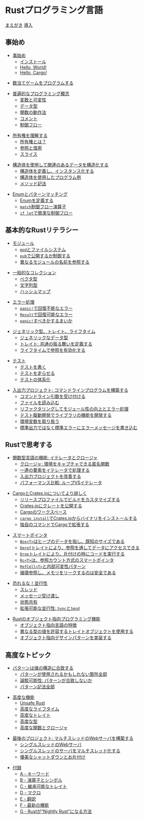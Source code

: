 <!-- # The Rust Programming Language -->

# Rustプログラミング言語

<!-- [Foreword](foreword.md) -->
<!-- [Introduction](ch00-00-introduction.md) -->

[まえがき](foreword.md)
[導入](ch00-00-introduction.md)

<!-- ## Getting started -->

## 事始め

<!-- - [Getting Started](ch01-00-getting-started.md) -->
<!--     - [Installation](ch01-01-installation.md) -->
<!--     - [Hello, World!](ch01-02-hello-world.md) -->
<!--     - [Hello, Cargo!](ch01-03-hello-cargo.md) -->

- [事始め](ch01-00-getting-started.md)
    - [インストール](ch01-01-installation.md)
    - [Hello, World!](ch01-02-hello-world.md)
    - [Hello, Cargo!](ch01-03-hello-cargo.md)

<!-- - [Programming a Guessing Game](ch02-00-guessing-game-tutorial.md) -->

- [数当てゲームをプログラムする](ch02-00-guessing-game-tutorial.md)

<!-- - [Common Programming Concepts](ch03-00-common-programming-concepts.md) -->
<!--     - [Variables and Mutability](ch03-01-variables-and-mutability.md) -->
<!--     - [Data Types](ch03-02-data-types.md) -->
<!--     - [How Functions Work](ch03-03-how-functions-work.md) -->
<!--     - [Comments](ch03-04-comments.md) -->
<!--     - [Control Flow](ch03-05-control-flow.md) -->

- [普遍的なプログラミング概念](ch03-00-common-programming-concepts.md)
    - [変数と可変性](ch03-01-variables-and-mutability.md)
    - [データ型](ch03-02-data-types.md)
    - [関数の動作法](ch03-03-how-functions-work.md)
    - [コメント](ch03-04-comments.md)
    - [制御フロー](ch03-05-control-flow.md)

<!-- - [Understanding Ownership](ch04-00-understanding-ownership.md) -->
<!--     - [What is Ownership?](ch04-01-what-is-ownership.md) -->
<!--     - [References & Borrowing](ch04-02-references-and-borrowing.md) -->
<!--     - [Slices](ch04-03-slices.md) -->

- [所有権を理解する](ch04-00-understanding-ownership.md)
    - [所有権とは？](ch04-01-what-is-ownership.md)
    - [参照と借用](ch04-02-references-and-borrowing.md)
    - [スライス](ch04-03-slices.md)

<!-- - [Using Structs to Structure Related Data](ch05-00-structs.md) -->
<!--     - [Defining and Instantiating Structs](ch05-01-defining-structs.md) -->
<!--     - [An Example Program Using Structs](ch05-02-example-structs.md) -->
<!--     - [Method Syntax](ch05-03-method-syntax.md) -->

- [構造体を使用して関連のあるデータを構造化する](ch05-00-structs.md)
    - [構造体を定義し、インスタンス化する](ch05-01-defining-structs.md)
    - [構造体を使用したプログラム例](ch05-02-example-structs.md)
    - [メソッド記法](ch05-03-method-syntax.md)

<!-- - [Enums and Pattern Matching](ch06-00-enums.md) -->
<!--     - [Defining an Enum](ch06-01-defining-an-enum.md) -->
<!--     - [The `match` Control Flow Operator](ch06-02-match.md) -->
<!--     - [Concise Control Flow with `if let`](ch06-03-if-let.md) -->

- [Enumとパターンマッチング](ch06-00-enums.md)
    - [Enumを定義する](ch06-01-defining-an-enum.md)
    - [`match`制御フロー演算子](ch06-02-match.md)
    - [`if let`で簡潔な制御フロー](ch06-03-if-let.md)

<!-- ## Basic Rust Literacy -->

## 基本的なRustリテラシー

<!-- - [Modules](ch07-00-modules.md) -->
<!--     - [`mod` and the Filesystem](ch07-01-mod-and-the-filesystem.md) -->
<!--     - [Controlling Visibility with `pub`](ch07-02-controlling-visibility-with-pub.md) -->
<!--     - [Referring to Names in Different Modules](ch07-03-importing-names-with-use.md) -->

- [モジュール](ch07-00-modules.md)
    - [`mod`とファイルシステム](ch07-01-mod-and-the-filesystem.md)
    - [`pub`で公開するか制御する](ch07-02-controlling-visibility-with-pub.md)
    - [異なるモジュールの名前を参照する](ch07-03-importing-names-with-use.md)

<!-- - [Common Collections](ch08-00-common-collections.md) -->
<!--     - [Vectors](ch08-01-vectors.md) -->
<!--     - [Strings](ch08-02-strings.md) -->
<!--     - [Hash Maps](ch08-03-hash-maps.md) -->

- [一般的なコレクション](ch08-00-common-collections.md)
    - [ベクタ型](ch08-01-vectors.md)
    - [文字列型](ch08-02-strings.md)
    - [ハッシュマップ](ch08-03-hash-maps.md)

<!-- - [Error Handling](ch09-00-error-handling.md) -->
<!--     - [Unrecoverable Errors with `panic!`](ch09-01-unrecoverable-errors-with-panic.md) -->
<!--     - [Recoverable Errors with `Result`](ch09-02-recoverable-errors-with-result.md) -->
<!--     - [To `panic!` or Not To `panic!`](ch09-03-to-panic-or-not-to-panic.md) -->

- [エラー処理](ch09-00-error-handling.md)
    - [`panic!`で回復不能なエラー](ch09-01-unrecoverable-errors-with-panic.md)
    - [`Result`で回復可能なエラー](ch09-02-recoverable-errors-with-result.md)
    - [`panic!`すべきかするまいか](ch09-03-to-panic-or-not-to-panic.md)

<!-- - [Generic Types, Traits, and Lifetimes](ch10-00-generics.md) -->
<!--     - [Generic Data Types](ch10-01-syntax.md) -->
<!--     - [Traits: Defining Shared Behavior](ch10-02-traits.md) -->
<!--     - [Validating References with Lifetimes](ch10-03-lifetime-syntax.md) -->

- [ジェネリック型、トレイト、ライフタイム](ch10-00-generics.md)
    - [ジェネリックなデータ型](ch10-01-syntax.md)
    - [トレイト: 共通の振る舞いを定義する](ch10-02-traits.md)
    - [ライフタイムで参照を有効化する](ch10-03-lifetime-syntax.md)

<!-- - [Testing](ch11-00-testing.md) -->
<!--     - [Writing tests](ch11-01-writing-tests.md) -->
<!--     - [Running tests](ch11-02-running-tests.md) -->
<!--     - [Test Organization](ch11-03-test-organization.md) -->

- [テスト](ch11-00-testing.md)
    - [テストを書く](ch11-01-writing-tests.md)
    - [テストを走らせる](ch11-02-running-tests.md)
    - [テストの体系化](ch11-03-test-organization.md)

<!-- - [An I/O Project: Building a Command Line Program](ch12-00-an-io-project.md) -->
<!--     - [Accepting Command Line Arguments](ch12-01-accepting-command-line-arguments.md) -->
<!--     - [Reading a File](ch12-02-reading-a-file.md) -->
<!--     - [Refactoring to Improve Modularity and Error Handling](ch12-03-improving-error-handling-and-modularity.md) -->
<!--     - [Developing the Library’s Functionality with Test Driven Development](ch12-04-testing-the-librarys-functionality.md) -->
<!--     - [Working with Environment Variables](ch12-05-working-with-environment-variables.md) -->
<!--     - [Writing Error Messages to Standard Error Instead of Standard Output](ch12-06-writing-to-stderr-instead-of-stdout.md) -->

- [入出力プロジェクト: コマンドラインプログラムを構築する](ch12-00-an-io-project.md)
    - [コマンドライン引数を受け付ける](ch12-01-accepting-command-line-arguments.md)
    - [ファイルを読み込む](ch12-02-reading-a-file.md)
    - [リファクタリングしてモジュール性の向上とエラー処理](ch12-03-improving-error-handling-and-modularity.md)
    - [テスト駆動開発でライブラリの機能を開発する](ch12-04-testing-the-librarys-functionality.md)
    - [環境変数を取り扱う](ch12-05-working-with-environment-variables.md)
    - [標準出力ではなく標準エラーにエラーメッセージを書き込む](ch12-06-writing-to-stderr-instead-of-stdout.md)

<!-- ## Thinking in Rust -->

## Rustで思考する

<!-- - [Functional Language Features: Iterators and Closures](ch13-00-functional-features.md) -->
<!--     - [Closures: Anonymous Functions that Can Capture Their Environment](ch13-01-closures.md) -->
<!--     - [Processing a Series of Items with Iterators](ch13-02-iterators.md) -->
<!--     - [Improving Our I/O Project](ch13-03-improving-our-io-project.md) -->
<!--     - [Comparing Performance: Loops vs. Iterators](ch13-04-performance.md) -->

- [関数型言語の機能: イテレータとクロージャ](ch13-00-functional-features.md)
    - [クロージャ: 環境をキャプチャできる匿名関数](ch13-01-closures.md)
    - [一連の要素をイテレータで処理する](ch13-02-iterators.md)
    - [入出力プロジェクトを改善する](ch13-03-improving-our-io-project.md)
    - [パフォーマンス比較: ループVSイテレータ](ch13-04-performance.md)

<!-- - [More about Cargo and Crates.io](ch14-00-more-about-cargo.md) -->
<!--     - [Customizing Builds with Release Profiles](ch14-01-release-profiles.md) -->
<!--     - [Publishing a Crate to Crates.io](ch14-02-publishing-to-crates-io.md) -->
<!--     - [Cargo Workspaces](ch14-03-cargo-workspaces.md) -->
<!--     - [Installing Binaries from Crates.io with `cargo install`](ch14-04-installing-binaries.md) -->
<!--     - [Extending Cargo with Custom Commands](ch14-05-extending-cargo.md) -->

- [CargoとCrates.ioについてより詳しく](ch14-00-more-about-cargo.md)
    - [リリースプロファイルでビルドをカスタマイズする](ch14-01-release-profiles.md)
    - [Crates.ioにクレートを公開する](ch14-02-publishing-to-crates-io.md)
    - [Cargoのワークスペース](ch14-03-cargo-workspaces.md)
    - [`cargo install`でCrates.ioからバイナリをインストールする](ch14-04-installing-binaries.md)
    - [独自のコマンドでCargoで拡張する](ch14-05-extending-cargo.md)

<!-- - [Smart Pointers](ch15-00-smart-pointers.md) -->
<!--     - [`Box<T>` Points to Data on the Heap and Has a Known Size](ch15-01-box.md) -->
<!--     - [The `Deref` Trait Allows Access to the Data Through a Reference](ch15-02-deref.md) -->
<!--     - [The `Drop` Trait Runs Code on Cleanup](ch15-03-drop.md) -->
<!--     - [`Rc<T>`, the Reference Counted Smart Pointer](ch15-04-rc.md) -->
<!--     - [`RefCell<T>` and the Interior Mutability Pattern](ch15-05-interior-mutability.md) -->
<!--     - [Creating Reference Cycles and Leaking Memory is Safe](ch15-06-reference-cycles.md) -->

- [スマートポインタ](ch15-00-smart-pointers.md)
    - [`Box<T>`はヒープのデータを指し、既知のサイズである](ch15-01-box.md)
    - [`Deref`トレイトにより、参照を通してデータにアクセスできる](ch15-02-deref.md)
    - [`Drop`トレイトにより、片付けの時にコードを実行する](ch15-03-drop.md)
    - [`Rc<T>`は、参照カウント方式のスマートポインタ](ch15-04-rc.md)
    - [`RefCell<T>`と内部可変性パターン](ch15-05-interior-mutability.md)
    - [循環参照し、メモリをリークするのは安全である](ch15-06-reference-cycles.md)

<!-- - [Fearless Concurrency](ch16-00-concurrency.md) -->
<!--     - [Threads](ch16-01-threads.md) -->
<!--     - [Message Passing](ch16-02-message-passing.md) -->
<!--     - [Shared State](ch16-03-shared-state.md) -->
<!--     - [Extensible Concurrency: `Sync` and `Send`](ch16-04-extensible-concurrency-sync-and-send.md) -->

- [恐れるな！並行性](ch16-00-concurrency.md)
    - [スレッド](ch16-01-threads.md)
    - [メッセージ受け渡し](ch16-02-message-passing.md)
    - [状態共有](ch16-03-shared-state.md)
    - [拡張可能な並行性: `Sync`と`Send`](ch16-04-extensible-concurrency-sync-and-send.md)

<!-- - [Object-Oriented Programming Features of Rust](ch17-00-oop.md) -->
<!--     - [Characteristics of Object-Oriented Languages](ch17-01-what-is-oo.md) -->
<!--     - [Using Trait Objects that Allow for Values of Different Types](ch17-02-trait-objects.md) -->
<!--     - [Implementing an Object-Oriented Design Pattern](ch17-03-oo-design-patterns.md) -->

- [Rustのオブジェクト指向プログラミング機能](ch17-00-oop.md)
    - [オブジェクト指向言語の特徴](ch17-01-what-is-oo.md)
    - [異なる型の値を許容するトレイトオブジェクトを使用する](ch17-02-trait-objects.md)
    - [オブジェクト指向デザインパターンを実装する](ch17-03-oo-design-patterns.md)

<!-- ## Advanced Topics -->

## 高度なトピック

<!-- - [Patterns Match the Structure of Values](ch18-00-patterns.md) -->
<!--     - [All the Places Patterns May be Used](ch18-01-all-the-places-for-patterns.md) -->
<!--     - [Refutability: Whether a Pattern Might Fail to Match](ch18-02-refutability.md) -->
<!--     - [All the Pattern Syntax](ch18-03-pattern-syntax.md) -->

- [パターンは値の構造に合致する](ch18-00-patterns.md)
    - [パターンが使用されるかもしれない箇所全部](ch18-01-all-the-places-for-patterns.md)
    - [論駁可能性: パターンが合致しないか](ch18-02-refutability.md)
    - [パターン記法全部](ch18-03-pattern-syntax.md)

<!-- - [Advanced Features](ch19-00-advanced-features.md) -->
<!--     - [Unsafe Rust](ch19-01-unsafe-rust.md) -->
<!--     - [Advanced Lifetimes](ch19-02-advanced-lifetimes.md) -->
<!--     - [Advanced Traits](ch19-03-advanced-traits.md) -->
<!--     - [Advanced Types](ch19-04-advanced-types.md) -->
<!--     - [Advanced Functions & Closures](ch19-05-advanced-functions-and-closures.md) -->

- [高度な機能](ch19-00-advanced-features.md)
    - [Unsafe Rust](ch19-01-unsafe-rust.md)
    - [高度なライフタイム](ch19-02-advanced-lifetimes.md)
    - [高度なトレイト](ch19-03-advanced-traits.md)
    - [高度な型](ch19-04-advanced-types.md)
    - [高度な関数とクロージャ](ch19-05-advanced-functions-and-closures.md)

<!-- - [Final Project: Building a Multithreaded Web Server](ch20-00-final-project-a-web-server.md) -->
<!--     - [A Single Threaded Web Server](ch20-01-single-threaded.md) -->
<!--     - [Turning our Single Threaded Server into a Multithreaded Server](ch20-02-multithreaded.md) -->
<!--     - [Graceful Shutdown and Cleanup](ch20-03-graceful-shutdown-and-cleanup.md) -->

- [最後のプロジェクト: マルチスレッドのWebサーバを構築する](ch20-00-final-project-a-web-server.md)
    - [シングルスレッドのWebサーバ](ch20-01-single-threaded.md)
    - [シングルスレッドのサーバをマルチスレッド化する](ch20-02-multithreaded.md)
    - [優美なシャットダウンとお片付け](ch20-03-graceful-shutdown-and-cleanup.md)

<!-- - [Appendix](appendix-00.md) -->
<!--     - [A - Keywords](appendix-01-keywords.md) -->
<!--     - [B - Operators and Symbols](appendix-02-operators.md) -->
<!--     - [C - Derivable Traits](appendix-03-derivable-traits.md) -->
<!--     - [D - Macros](appendix-04-macros.md) -->
<!--     - [E - Translations](appendix-05-translation.md) -->
<!--     - [F - Newest Features](appendix-06-newest-features.md) -->
<!--     - [G - How Rust is Made and “Nightly Rust”](appendix-07-nightly-rust.md) -->

- [付録](appendix-00.md)
    - [A - キーワード](appendix-01-keywords.md)
    - [B - 演算子とシンボル](appendix-02-operators.md)
    - [C - 継承可能なトレイト](appendix-03-derivable-traits.md)
    - [D - マクロ](appendix-04-macros.md)
    - [E - 翻訳](appendix-05-translation.md)
    - [F - 最新の機能](appendix-06-newest-features.md)
    - [G - Rustが“Nightly Rust”になる方法](appendix-07-nightly-rust.md)
